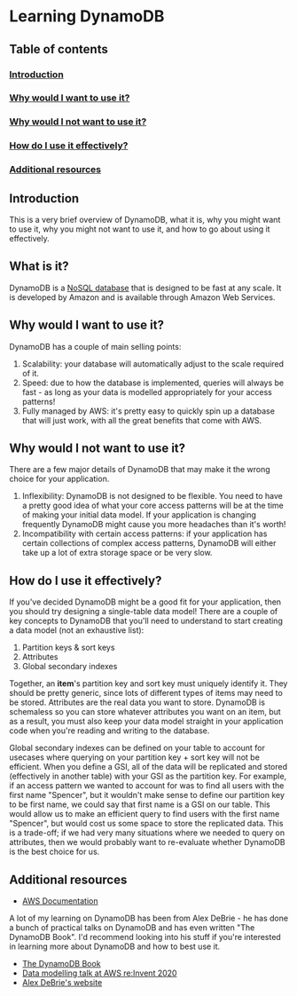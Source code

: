 # Learning DynamoDB

## Table of contents

### [Introduction](#introduction)

### [Why would I want to use it?](#why-would-i-want-to-use-it-1)

### [Why would I not want to use it?](#why-would-i-not-want-to-use-it-1)

### [How do I use it effectively?](#how-do-i-use-it-effectively-1)

### [Additional resources](#additional-resources-1)

## Introduction

This is a very brief overview of DynamoDB, what it is, why you might want to use
it, why you might not want to use it, and how to go about using it effectively.

## What is it?

DynamoDB is a [NoSQL database](https://en.wikipedia.org/wiki/NoSQL) that is
designed to be fast at any scale. It is developed by Amazon and is available
through Amazon Web Services.

## Why would I want to use it?

DynamoDB has a couple of main selling points:

1. Scalability: your database will automatically adjust to the scale required of
   it.
1. Speed: due to how the database is implemented, queries will always be fast -
   as long as your data is modelled appropriately for your access patterns!
1. Fully managed by AWS: it's pretty easy to quickly spin up a database that
   will just work, with all the great benefits that come with AWS.

## Why would I not want to use it?

There are a few major details of DynamoDB that may make it the wrong choice for
your application.

1. Inflexibility: DynamoDB is not designed to be flexible. You need to have a
   pretty good idea of what your core access patterns will be at the time of
   making your initial data model. If your application is changing frequently
   DynamoDB might cause you more headaches than it's worth!
1. Incompatibility with certain access patterns: if your application has certain
   collections of complex access patterns, DynamoDB will either take up a lot of
   extra storage space or be very slow.

## How do I use it effectively?

If you've decided DynamoDB might be a good fit for your application, then you
should try designing a single-table data model! There are a couple of key
concepts to DynamoDB that you'll need to understand to start creating a data
model (not an exhaustive list):

1. Partition keys & sort keys
1. Attributes
1. Global secondary indexes

Together, an **item**'s partition key and sort key must uniquely identify it.
They should be pretty generic, since lots of different types of items may need
to be stored. Attributes are the real data you want to store. DynamoDB is
schemaless so you can store whatever attributes you want on an item, but as a
result, you must also keep your data model straight in your application code
when you're reading and writing to the database.

Global secondary indexes can be defined on your table to account for usecases
where querying on your partition key + sort key will not be efficient. When you
define a GSI, all of the data will be replicated and stored (effectively in
another table) with your GSI as the partition key. For example, if an access
pattern we wanted to account for was to find all users with the first name
"Spencer", but it wouldn't make sense to define our partition key to be first
name, we could say that first name is a GSI on our table. This would allow us to
make an efficient query to find users with the first name "Spencer", but would
cost us some space to store the replicated data. This is a trade-off; if we had
very many situations where we needed to query on attributes, then we would
probably want to re-evaluate whether DynamoDB is the best choice for us.

## Additional resources

- [AWS Documentation](https://docs.aws.amazon.com/amazondynamodb/latest/developerguide/Introduction.html)

A lot of my learning on DynamoDB has been from Alex DeBrie - he has done a bunch
of practical talks on DynamoDB and has even written "The DynamoDB Book". I'd
recommend looking into his stuff if you're interested in learning more about
DynamoDB and how to best use it.

- [The DynamoDB Book](https://www.dynamodbbook.com/)
- [Data modelling talk at AWS re:Invent 2020](https://www.youtube.com/watch?v=fiP2e-g-r4g)
- [Alex DeBrie's website](https://www.alexdebrie.com/)
